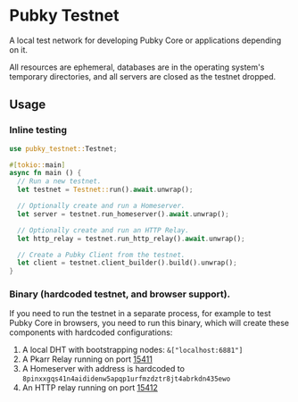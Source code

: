 # Pubky Testnet

A local test network for developing Pubky Core or applications depending on it.

All resources are ephemeral, databases are in the operating system's temporary directories, and all servers are closed as the testnet dropped.

## Usage

### Inline testing

```rust
use pubky_testnet::Testnet;

#[tokio::main]
async fn main () {
  // Run a new testnet.
  let testnet = Testnet::run().await.unwrap();

  // Optionally create and run a Homeserver.
  let server = testnet.run_homeserver().await.unwrap();

  // Optionally create and run an HTTP Relay.
  let http_relay = testnet.run_http_relay().await.unwrap();

  // Create a Pubky Client from the testnet.
  let client = testnet.client_builder().build().unwrap();
}
```

### Binary (hardcoded testnet, and browser support).

If you need to run the testnet in a separate process, for example to test Pubky Core in browsers, you need to run this binary, which will create these components with hardcoded configurations:

1. A local DHT with bootstrapping nodes: `&["localhost:6881"]`
3. A Pkarr Relay running on port [15411](pubky_common::constants::testnet_ports::PKARR_RELAY)
2. A Homeserver with address is hardcoded to `8pinxxgqs41n4aididenw5apqp1urfmzdztr8jt4abrkdn435ewo`
4. An HTTP relay running on port [15412](pubky_common::constants::testnet_ports::HTTP_RELAY)
